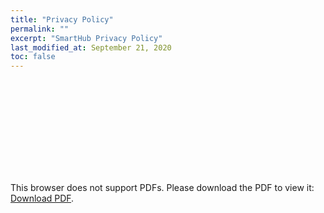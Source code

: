 ```yaml
---
title: "Privacy Policy"
permalink: ""
excerpt: "SmartHub Privacy Policy"
last_modified_at: September 21, 2020
toc: false
---
```


<object data="/docs/legal/privacy-policy.pdf" type="application/pdf" width="700px" height="700px">
    <embed src="/docs/legal/privacy-policy.pdf">
        <p>This browser does not support PDFs. Please download the PDF to view it: <a href="/docs/legal/privacy-policy.pdf">Download PDF</a>.</p>
    </embed>
</object>